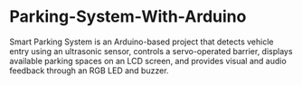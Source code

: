 # Parking-System-With-Arduino
Smart Parking System is an Arduino-based project that detects vehicle entry using an ultrasonic sensor, controls a servo-operated barrier, displays available parking spaces on an LCD screen, and provides visual and audio feedback through an RGB LED and buzzer. 
